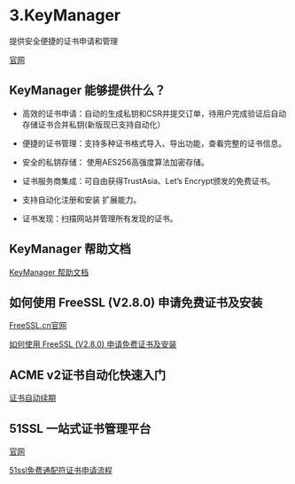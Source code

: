 # 3.KeyManager


提供安全便捷的证书申请和管理


[官网](https://keymanager.org/)





## KeyManager 能够提供什么？

- 高效的证书申请：自动的生成私钥和CSR并提交订单，待用户完成验证后自动存储证书合并私钥(新版现已支持自动化）

- 便捷的证书管理：支持多种证书格式导入、导出功能，查看完整的证书信息。

- 安全的私钥存储： 使用AES256高强度算法加密存储。

- 证书服务商集成：可自由获得TrustAsia、Let’s Encrypt颁发的免费证书。

- 支持自动化注册和安装 扩展能力。

- 证书发现：扫描网站并管理所有发现的证书。




## KeyManager 帮助文档

[KeyManager 帮助文档](https://docs.certcloud.cn/docs/)




## 如何使用 FreeSSL (V2.8.0) 申请免费证书及安装

[FreeSSL.cn官网](https://freessl.cn/)


[如何使用 FreeSSL (V2.8.0) 申请免费证书及安装](https://blog.freessl.cn/freessl-apply-cert-and-install-for-v2-8-0)




## ACME v2证书自动化快速入门


[证书自动续期](https://blog.freessl.cn/acme-quick-start/)




## 51SSL 一站式证书管理平台

[官网](https://www.51ssl.com/orders)

[51ssl免费通配符证书申请流程](https://blog.freessl.cn/mian-fei-tong-pei-fu-zheng-shu-shen-qing-liu-cheng/)